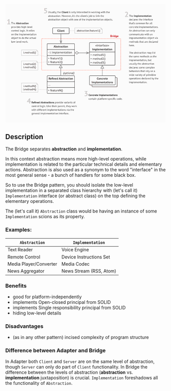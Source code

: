 <div align="center"> 

![diagram](diagram.png) </div>

## Description
The Bridge separates **abstraction** and **implementation**.

In this context abstraction means more high-level operations, while implementation is related to the particular technical details and elementary actions. Abstraction is also used as a synonym to the word "interface" in the most general sense - a bunch of handlers for some black box.

So to use the Bridge pattern, you should isolate the low-level implementation in a separated class hierarchy with (let's call it) `Implementation` interface (or abstract class) on the top defining the elementary operations.

The (let's call it) `Abstraction` class would be having an instance of some `Implementation` scions as its property.

### Examples:

| `Abstraction`          | `Implementation`        |
| ---------------------- | ----------------------- |
| Text Reader            | Voice Engine            |
| Remote Control         | Device Instructions Set |
| Media Player/Converter | Media Codec             |
| News Aggregator        | News Stream (RSS, Atom) |


### Benefits
- good for platform-independently
- implements Open-closed principal from SOLID
- implements Single responsibility principal from SOLID
- hiding low-level details

### Disadvantages
- (as in any other pattern) incised complexity of program structure

### Difference between Adapter and Bridge
In Adapter both `Client` and `Server` are on the same level of abstraction, though `Server` can only do part of `Client` functionality.
In Bridge the difference between the levels of abstraction (**abstraction** vs. **implementation** juxtaposition) is crucial. `Implementation` foreshadows all the functionality of `Abstraction`.
